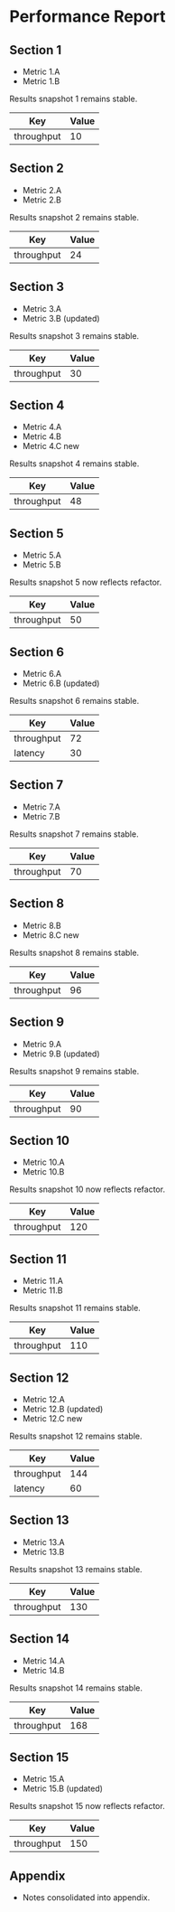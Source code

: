 # Performance Report

## Section 1

- Metric 1.A
- Metric 1.B

Results snapshot 1 remains stable.

| Key | Value |
| --- | --- |
| throughput | 10 |

## Section 2

- Metric 2.A
- Metric 2.B

Results snapshot 2 remains stable.

| Key | Value |
| --- | --- |
| throughput | 24 |

## Section 3

- Metric 3.A
- Metric 3.B (updated)

Results snapshot 3 remains stable.

| Key | Value |
| --- | --- |
| throughput | 30 |

## Section 4

- Metric 4.A
- Metric 4.B
- Metric 4.C new

Results snapshot 4 remains stable.

| Key | Value |
| --- | --- |
| throughput | 48 |

## Section 5

- Metric 5.A
- Metric 5.B

Results snapshot 5 now reflects refactor.

| Key | Value |
| --- | --- |
| throughput | 50 |

## Section 6

- Metric 6.A
- Metric 6.B (updated)

Results snapshot 6 remains stable.

| Key | Value |
| --- | --- |
| throughput | 72 |
| latency | 30 |

## Section 7

- Metric 7.A
- Metric 7.B

Results snapshot 7 remains stable.

| Key | Value |
| --- | --- |
| throughput | 70 |

## Section 8

- Metric 8.B
- Metric 8.C new

Results snapshot 8 remains stable.

| Key | Value |
| --- | --- |
| throughput | 96 |

## Section 9

- Metric 9.A
- Metric 9.B (updated)

Results snapshot 9 remains stable.

| Key | Value |
| --- | --- |
| throughput | 90 |

## Section 10

- Metric 10.A
- Metric 10.B

Results snapshot 10 now reflects refactor.

| Key | Value |
| --- | --- |
| throughput | 120 |

## Section 11

- Metric 11.A
- Metric 11.B

Results snapshot 11 remains stable.

| Key | Value |
| --- | --- |
| throughput | 110 |

## Section 12

- Metric 12.A
- Metric 12.B (updated)
- Metric 12.C new

Results snapshot 12 remains stable.

| Key | Value |
| --- | --- |
| throughput | 144 |
| latency | 60 |

## Section 13

- Metric 13.A
- Metric 13.B

Results snapshot 13 remains stable.

| Key | Value |
| --- | --- |
| throughput | 130 |

## Section 14

- Metric 14.A
- Metric 14.B

Results snapshot 14 remains stable.

| Key | Value |
| --- | --- |
| throughput | 168 |

## Section 15

- Metric 15.A
- Metric 15.B (updated)

Results snapshot 15 now reflects refactor.

| Key | Value |
| --- | --- |
| throughput | 150 |

## Appendix

- Notes consolidated into appendix.

